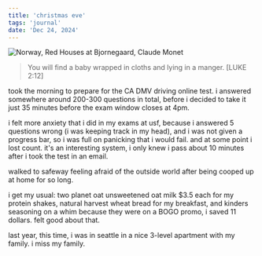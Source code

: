 ```yaml
---
title: 'christmas eve'
tags: 'journal'
date: 'Dec 24, 2024'
---
```


![Norway, Red Houses at Bjornegaard, Claude Monet](/images/redhousemonet.jpeg)

> You will find a baby wrapped in cloths and lying in a manger. [LUKE 2:12]

took the morning to prepare for the CA DMV driving online test. i answered somewhere around 200-300 questions in total, before i decided to take it just 35 minutes before the exam window closes at 4pm.

i felt more anxiety that i did in my exams at usf, because i answered 5 questions wrong (i was keeping track in my head), and i was not given a progress bar, so i was full on panicking that i would fail. and at some point i lost count. it's an interesting system, i only knew i pass about 10 minutes after i took the test in an email.

walked to safeway feeling afraid of the outside world after being cooped up at home for so long.

i get my usual: two planet oat unsweetened oat milk $3.5 each for my protein shakes, natural harvest wheat bread for my breakfast, and kinders seasoning on a whim because they were on a BOGO promo, i saved 11 dollars. felt good about that.

last year, this time, i was in seattle in a nice 3-level apartment with my family. i miss my family.
